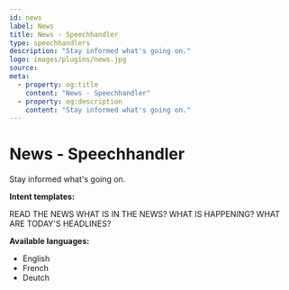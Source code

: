 ```yaml
---
id: news
label: News
title: News - Speechhandler
type: speechhandlers
description: "Stay informed what's going on."
logo: images/plugins/news.jpg
source:
meta:
  - property: og:title
    content: "News - Speechhandler"
  - property: og:description
    content: "Stay informed what's going on."
---
```



# News - Speechhandler

<PluginLogo/> 

Stay informed what's going on.

**Intent templates:**

 READ THE NEWS
 WHAT IS IN THE NEWS?
 WHAT IS HAPPENING?
 WHAT ARE TODAY'S HEADLINES?

**Available languages:**

* English
* French
* Deutch

<EditPageLink/>